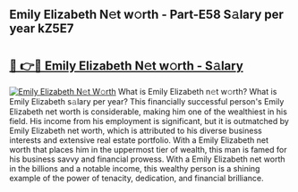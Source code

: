 ## Emily Elizabeth N𝚎t w𝚘rth - Part-E58 S𝚊lary per year kZ5E7

# <h2><a href="http://gc0fwuk.nevu.top/?p=Emily+Elizabeth">🔗 👉🔴 Emily Elizabeth N𝚎t w𝚘rth - S𝚊lary</a></h2>

[![Emily Elizabeth N𝚎t W𝚘rth](https://i.imgur.com/Oavwk0R.jpeg)](http://gc0fwuk.nevu.top/?p=Emily+Elizabeth)
What is Emily Elizabeth n𝚎t w𝚘rth? What is Emily Elizabeth s𝚊lary per year?
This financially successful person's Emily Elizabeth net worth is considerable, making him one of the wealthiest in his field. His income from his employment is significant, but it is outmatched by Emily Elizabeth net worth, which is attributed to his diverse business interests and extensive real estate portfolio. With a Emily Elizabeth net worth that places him in the uppermost tier of wealth, this man is famed for his business savvy and financial prowess. With a Emily Elizabeth net worth in the billions and a notable income, this wealthy person is a shining example of the power of tenacity, dedication, and financial brilliance.
